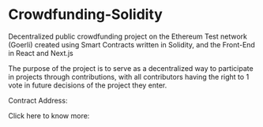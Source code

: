 # Crowdfunding-Solidity

Decentralized public crowdfunding project on the Ethereum Test network (Goerli) created using Smart Contracts written in Solidity, and the Front-End in React and Next.js

The purpose of the project is to serve as a decentralized way to participate in projects through contributions, with all contributors having the right to 1 vote in future decisions of the project they enter.

Contract Address:

Click here to know more:
